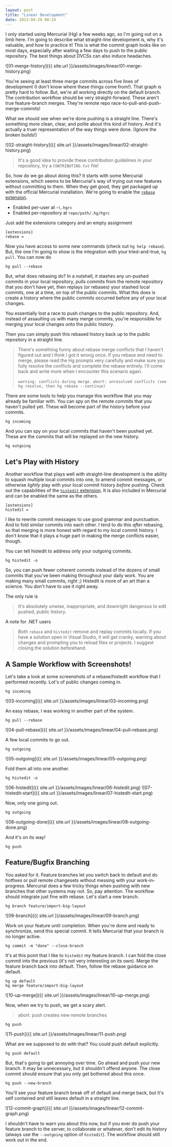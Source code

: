 ```yaml
---
layout: post
title: "Linear Development"
date: 2013-04-29 08:24
---
```


I only started using Mercurial (Hg) a few weeks ago, so I'm going out on a limb here. I'm going to describe what straight-line development is, why it's valuable, and how to practice it! This is what the commit graph looks like on most days, especially after waiting a few days to push to the public repository. The best things about DVCSs can also induce headaches.

![01-merge-history]({{ site.url }}/assets/images/linear/01-merge-history.png)

You're seeing at least three merge commits across five lines of development (I don't know where these things come from!). That graph is pretty hard to follow. But, we're all working directly on the default branch. The contribution workflow should be very straight-forward. These aren't true feature-branch merges. They're remote repo race-to-pull-and-push-merge-commits!

What we should see when we're done pushing is a straight line. There's something more clean, clear, and polite about this kind of history. And it's actually a truer representation of the way things were done. (Ignore the broken builds!)

![02-straight-history]({{ site.url }}/assets/images/linear/02-straight-history.png)

> It's a good idea to provide these contribution guidelines in your repository, try a `CONTRIBUTING.txt` file!

So, how do we go about doing this? It starts with some Mercurial extensions, which seems to be Mercurial's way of trying out new features without committing to them. When they get good, they get packaged up with the official Mercurial installation. We're going to enable the [`rebase` extension][1].

* Enabled per-user at `~\.hgrc`
* Enabled per-repository at `repo/path/.hg/hgrc`

Just add the extensions category and an empty assignment

```
[extensions]
rebase =
```

Now you have access to some new commands (check out `hg help rebase`). But, the one I'm going to show is the integration with your tried-and-true, `hg pull`. You can now do

```
hg pull --rebase
```

But, what does rebasing do? In a nutshell, it stashes any un-pushed commits in your local repository, pulls commits from the remote repository that you don't have yet, then replays (or rebases) your stashed local commits, one at a time, on top of the public commits. What this does is create a history where the public commits occurred before any of your local changes.

You essentially lost a race to push changes to the public repository. And, instead of assaulting us with many merge commits, you're responsible for merging your local changes onto the public history.

Then you can simply push this rebased history back up to the public repository in a straight line.

> There's something funny about rebase merge conflicts that I haven't figured out and I think I got it wrong once. If you rebase and need to merge, please read the Hg prompts very carefully and make sure you fully resolve the conflicts and complete the rebase entirely. I'll come back and write more when I encounter this scenario again.
>
> `warning: conflicts during merge.`
> `abort: unresolved conflicts (see hg resolve, then hg rebase --continue)`

There are some tools to help you manage this workflow that you may already be familiar with. You can spy on the remote commits that you haven't pulled yet. These will become part of the history before your commits.

```
hg incoming
```

And you can spy on your local commits that haven't been pushed yet. These are the commits that will be replayed on the new history.

```
hg outgoing
```

## Let's Play with History

Another workflow that plays well with straight-line development is the ability to squash multiple local commits into one, to amend commit messages, or otherwise _lightly_ play with your local commit history _before_ pushing. Check out the capabilities of the [`histedit` extension][2]. It is also included in Mercurial and can be enabled the same as the others.

```
[extensions]
histedit =
```

I like to rewrite commit messages to use good grammar and punctuation. And to fold similar commits into each other. I tend to do this _after_ rebasing, so that merging is more honest with regard to my local commit history. I don't know that it plays a huge part in making the merge conflicts easier, though.

You can tell histedit to address only your outgoing commits.

```
hg histedit -o
```

So, you can push fewer coherent commits instead of the dozens of small commits that you've been making throughout your daily work. You are making many small commits, right ;) Histedit is more of an art than a science. You don't have to use it right away.

The only rule is

> It's absolutely unwise, inappropriate, and downright dangerous to edit pushed, public history.

A note for .NET users

> Both `rebase` and `histedit` remove and replay commits locally. If you have a solution open in Visual Studio, it will get cranky, warning about changes and prompting you to reload files or projects. I suggest closing the solution beforehand.

## A Sample Workflow with Screenshots!

Let's take a look at some screenshots of a rebase/histedit workflow that I performed recently. Lot's of public changes coming in.

```
hg incoming
```

![03-incoming]({{ site.url }}/assets/images/linear/03-incoming.png)

An easy rebase, I was working in another part of the system.

```
hg pull --rebase
```

![04-pull-rebase]({{ site.url }}/assets/images/linear/04-pull-rebase.png)

A few local commits to go out.

```
hg outgoing
```

![05-outgoing]({{ site.url }}/assets/images/linear/05-outgoing.png)

Fold them all into one another.

```
hg histedit -o
```

![06-histedit]({{ site.url }}/assets/images/linear/06-histedit.png)
![07-histedit-start]({{ site.url }}/assets/images/linear/07-histedit-start.png)

Now, only one going out.

```
hg outgoing
```

![08-outgoing-done]({{ site.url }}/assets/images/linear/08-outgoing-done.png)

And it's on its way!

```
hg push
```

## Feature/Bugfix Branching
You asked for it. Feature branches let you switch back to default and do hotfixes or pull remote changesets without messing with your work-in-progress. Mercurial does a few tricky things when pushing with new branches that other systems may not. So, pay attention. The workflow should integrate just fine with rebase. Let's start a new branch.

```
hg branch feature/import-big-layout
```

![09-branch]({{ site.url }}/assets/images/linear/09-branch.png)

Work on your feature until completion. When you're done and ready to synchronize, send this special commit. It tells Mercurial that your branch is no longer active.

```
hg commit -m "done" --close-branch
```

It's at this point that I like to `histedit` my feature branch. I can fold the close commit into the previous (it's not very interesting on its own). Merge the feature branch back into default. Then, follow the rebase guidance on default.

```
hg up default
hg merge feature/import-big-layout
```

![10-up-merge]({{ site.url }}/assets/images/linear/10-up-merge.png)

Now, when we try to push, we get a scary alert.

> abort: push creates new remote branches

```
hg push
```

![11-push]({{ site.url }}/assets/images/linear/11-push.png)

What are we supposed to do with that? You could push default explicitly.

```
hg push default
```

But, that's going to get annoying over time. Go ahead and push your new branch. It may be unnecessary, but it shouldn't offend anyone. The close commit should ensure that you only get bothered about this once.

```
hg push --new-branch
```

You'll see your feature branch break off of default and merge back, but it's self contained and still leaves default in a straight line.

![12-commit-graph]({{ site.url }}/assets/images/linear/12-commit-graph.png)

I shouldn't have to warn you about this now, but if you ever do push your feature branch to the server, to collaborate or whatever, don't edit its history (always use the `--outgoing` option of `histedit`). The workflow should still work out in the end.


 [1]: http://mercurial.selenic.com/wiki/RebaseExtension
 [2]: http://mercurial.selenic.com/wiki/HisteditExtension
 [3]: https://github.com/AnthonyMastrean/anthonymastrean.github.com/tree/master/assets/images/straight-line-development
